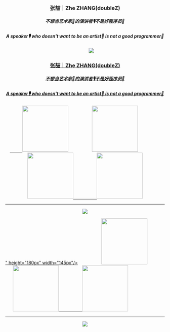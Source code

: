 <!--
**doubleZ0108/doubleZ0108** is a ✨ _special_ ✨ repository because its `README.md` (this file) appears on your GitHub profile.

Here are some ideas to get you started:

- 🔭 I’m currently working on ...
- 🌱 I’m currently learning ...
- 👯 I’m looking to collaborate on ...
- 🤔 I’m looking for help with ...
- 💬 Ask me about ...
- 📫 How to reach me: ...
- 😄 Pronouns: ...
- ⚡ Fun fact: ...
-->

<p align="center">
  <h3 align="center">张喆｜Zhe ZHANG(doubleZ)</h3>
  <h5 align="center">不想当艺术家🎨的演讲者🎙不是好程序员🐒</h5>
	<h5 align="center">A speaker🎙 who doesn't want to be an artist🎨 is not a good programmer🐒</h5>
<p align="center">
&nbsp;&nbsp;&nbsp; &nbsp;&nbsp;&nbsp;&nbsp;&nbsp;
<a href="https://mp.weixin.qq.com/mp/profile_ext?action=home&__biz=MzkxNTE2OTU5NQ==&scene=124#wechat_redirect"><img src="<!--
**doubleZ0108/doubleZ0108** is a ✨ _special_ ✨ repository because its `README.md` (this file) appears on your GitHub profile.

Here are some ideas to get you started:

- 🔭 I’m currently working on ...
- 🌱 I’m currently learning ...
- 👯 I’m looking to collaborate on ...
- 🤔 I’m looking for help with ...
- 💬 Ask me about ...
- 📫 How to reach me: ...
- 😄 Pronouns: ...
- ⚡ Fun fact: ...
-->

<p align="center">
  <h3 align="center">张喆｜Zhe ZHANG(doubleZ)</h3>
  <h5 align="center">不想当艺术家🎨的演讲者🎙不是好程序员🐒</h5>
	<h5 align="center">A speaker🎙 who doesn't want to be an artist🎨 is not a good programmer🐒</h5>
<p align="center">
&nbsp;&nbsp;&nbsp; &nbsp;&nbsp;&nbsp;&nbsp;&nbsp;
<a href="https://mp.weixin.qq.com/mp/profile_ext?action=home&__biz=MzkxNTE2OTU5NQ==&scene=124#wechat_redirect"><img src="https://doublez-site-bed.oss-cn-shanghai.aliyuncs.com/img/20210311165543.png" height="145px" width="145px"/></a>
&nbsp;&nbsp;&nbsp; &nbsp;&nbsp;&nbsp; &nbsp;&nbsp;&nbsp; &nbsp;&nbsp;&nbsp; &nbsp;
<a href="https://www.doublez.site"><img src="https://doublez-site-bed.oss-cn-shanghai.aliyuncs.com/img/20201220175456.png" height="145px" width="145px"/></a>
&nbsp;&nbsp;&nbsp; &nbsp;&nbsp;&nbsp; &nbsp;&nbsp;&nbsp; &nbsp;&nbsp;&nbsp; &nbsp;
<a href="https://github.com/doubleZ0108"><img src="https://doublez-site-bed.oss-cn-shanghai.aliyuncs.com/img/20201220175516.png" height="145px" width="145px"/>
&nbsp;&nbsp;&nbsp; &nbsp;&nbsp;&nbsp; &nbsp;&nbsp;&nbsp; &nbsp;&nbsp;&nbsp; &nbsp;
<a href="#"><img src="https://doublez-site-bed.oss-cn-shanghai.aliyuncs.com/img/20201220175649.png" height="145px" width="145px"/>


<hr />

<p align = "center">
  <img src="https://github-readme-stats.vercel.app/api?username=doubleZ0108&show_icons=true"/>
</p>


" height="180px" width="145px"/></a>
&nbsp;&nbsp;&nbsp; &nbsp;&nbsp;&nbsp; &nbsp;&nbsp;&nbsp; &nbsp;&nbsp;&nbsp; &nbsp;
<a href="https://www.doublez.site"><img src="https://doublez-site-bed.oss-cn-shanghai.aliyuncs.com/img/20201220175456.png" height="145px" width="145px"/></a>
&nbsp;&nbsp;&nbsp; &nbsp;&nbsp;&nbsp; &nbsp;&nbsp;&nbsp; &nbsp;&nbsp;&nbsp; &nbsp;
<a href="https://github.com/doubleZ0108"><img src="https://doublez-site-bed.oss-cn-shanghai.aliyuncs.com/img/20201220175516.png" height="145px" width="145px"/>
&nbsp;&nbsp;&nbsp; &nbsp;&nbsp;&nbsp; &nbsp;&nbsp;&nbsp; &nbsp;&nbsp;&nbsp; &nbsp;
<a href="#"><img src="https://doublez-site-bed.oss-cn-shanghai.aliyuncs.com/img/20201220175649.png" height="145px" width="145px"/>


<hr />

<p align = "center">
  <img src="https://github-readme-stats.vercel.app/api?username=doubleZ0108&show_icons=true"/>
</p>



